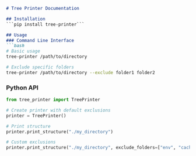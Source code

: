```markdown
# Tree Printer Documentation

## Installation
```pip install tree-printer```

## Usage
### Command Line Interface
```bash
# Basic usage
tree-printer /path/to/directory

# Exclude specific folders
tree-printer /path/to/directory --exclude folder1 folder2
```

### Python API
```python
from tree_printer import TreePrinter

# Create printer with default exclusions
printer = TreePrinter()

# Print structure
printer.print_structure("./my_directory")

# Custom exclusions
printer.print_structure("./my_directory", exclude_folders=["env", "cache"])
```